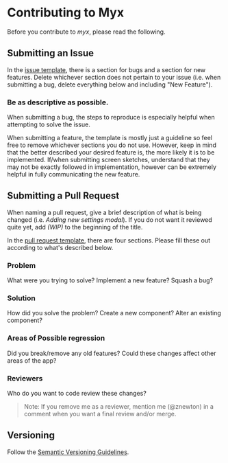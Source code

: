 # Contributing to Myx
Before you contribute to *myx*, please read the following.

## Submitting an Issue
In the [issue template](https://github.com/znewton/myxx-client/blob/master/docs/ISSUE_TEMPLATE.md), there is a section for bugs and a section for new features. Delete whichever section does not pertain to your issue (i.e. when submitting a bug, delete everything below and including "New Feature").

### Be as descriptive as possible. 
When submitting a bug, the steps to reproduce is especially helpful when attempting to solve the issue. 

When submitting a feature, the template is mostly just a guideline so feel free to remove whichever sections you do not use. However, keep in mind that the better described your desired feature is, the more likely it is to be implemented. If/when submitting screen sketches, understand that they may not be exactly followed in implementation, however can be extremely helpful in fully communicating the new feature.

## Submitting a Pull Request
When naming a pull request, give a brief description of what is being changed (i.e. *Adding new settings modal*). If you do not want it reviewed quite yet, add *(WIP)* to the beginning of the title. 

In the [pull request template](https://github.com/znewton/myxx-client/blob/master/docs/PULL_REQUEST_TEMPLATE.md), there are four sections. Please fill these out according to what's described below.

### Problem
What were you trying to solve? Implement a new feature? Squash a bug?

### Solution
How did you solve the problem? Create a new component? Alter an existing component?

### Areas of Possible regression
Did you break/remove any old features? Could these changes affect other areas of the app?

### Reviewers
Who do you want to code review these changes?
> Note: If you remove me as a reviewer, mention me (@znewton) in a comment when you want a final review and/or merge.

## Versioning
Follow the [Semantic Versioning Guidelines](http://semver.org/).